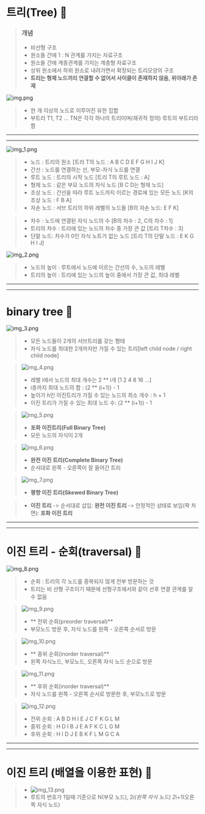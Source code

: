 # 트리(Tree) 🌳

> ### 개념
> - 비선형 구조
> - 원소들 간에 1 : N 관계를 가지는 자료구조
> - 원소들 간에 계층관계를 가지는 계층형 자료구조
> - 상위 원소에서 하위 원소로 내려가면서 확장되는 트리모양의 구조
> - **트리는 형제 노드끼리 연결할 수 없어서 사이클이 존재하지 않음, 위아래가 존재**

![img.png](img.png)
> - 한 개 이상의 노드로 이루어진 유한 집합
> - 부트리 T1, T2 ... TN은 각각 하나의 트리이며(재귀적 정의) 루트의 부트리라 함
---
---
 
![img_1.png](img_1.png)

> - 노드 : 트리의 원소 [트리 T의 노드 : A B C D E F G H I J K]
> - 간선 : 노드를 연결하는 선, 부모-자식 노드를 연결
> - 루트 노드 : 트리의 시작 노드 [트리 T의 루트 노드 : A]
> - 형제 노드 : 같은 부모 노드의 자식 노드 [B C D는 형제 노드]
> - 조상 노드 : 간선을 따라 루트 노드까지 이르는 경로에 있는 모든 노드 [K의 조상 노드 : F B A]
> - 자손 노드 : 서브 트리의 하위 레벨의 노드들 [B의 자손 노드: E F K]

> - 차수 : 노드에 연결된 자식 노드의 수
> [B의 차수 : 2, C의 차수 : 1]
> - 트리의 차수 : 트리에 있는 노드의 차수 중 가장 큰 값
> [트리 T차수 : 3]
> - 단말 노드: 차수가 0인 자식 노트가 없는 노드
> [트리 T의 단말 노드 : E K G H I J]

![img_2.png](img_2.png)

> - 노드의 높이 : 루트에서 노드에 이르는 간선의 수, 노드의 레벨
> - 트리의 높이 : 트리에 있는 노드의 높이 중에서 가장 큰 값, 최대 레벨

---
---
# binary tree 🌳

![img_3.png](img_3.png)

> - 모든 노드들이 2개의 서브트리를 갖는 형태
> - 자식 노드를 최대한 2개까지만 가질 수 있는 트리[left child node / right child node]

> ![img_4.png](img_4.png)
> - 레벨 i에서 노드의 최대 개수는 2 ** i개 [1 2 4 8 16 ...]
> - i층까지 최대 노드의 합 : (2 ** (i+1)) - 1 
> - 높이가 h인 이진트리가 가질 수 있는 노드의 최소 개수 : h + 1
> - 이진 트리가 가질 수 있는 최대 노드 수: (2 ** (i+1)) - 1 

> ![img_5.png](img_5.png)
> - **포화 이진트리(Full Binary Tree)**
> - 모든 노드의 자식이 2개

> ![img_6.png](img_6.png)
> - **완전 이진 트리(Complete Binary Tree)**
> - 순서대로 왼쪽 - 오른쪽이 잘 들어간 트리

> ![img_7.png](img_7.png)
> - **평향 이진 트리(Skewed Binary Tree)**


> - **이진 트리** -> 순서대로 삽입: **완전 이진 트리** -> 안정적인 상태로 보임(꽉 차면): **포화 이진 트리**

---
---

# 이진 트리 - 순회(traversal) 🌳

![img_8.png](img_8.png)
> - 순회 : 트리의 각 노드를 중복되지 않게 전부 방문하는 것
> - 트리는 비 선형 구조이기 때문에 선형구조에서와 같이 선후 연결 관계를 알 수 없음


> ![img_9.png](img_9.png)
> - ** 전위 순회(preorder traversal)**
> - 부모노드 방문 후, 자식 노드를 왼쪽 - 오른쪽 순서로 방문

> ![img_10.png](img_10.png)
> - ** 중위 순회(inorder traversal)**
> - 왼쪽 자식노드, 부모노드, 오른쪽 자식 노드 순으로 방문

> ![img_11.png](img_11.png)
> - ** 후위 순회(inorder traversal)**
> - 자식 노드를 왼쪽 - 오른쪽 순서로 방문한 후, 부모노드로 방문 


> ![img_12.png](img_12.png)
> - 전위 순회 : A B D H I E J C F K G L M
> - 중위 순회 : H D I B J E A F K C L G M
> - 후위 순회 : H I D J E B K F L M G C A

---
---
# 이진 트리 (배열을 이용한 표현) 🌳

> - ![img_13.png](img_13.png)
> - 루트의 번호가 1일때 기준으로 N(부모 노드), 2*i(왼쪽 자식 노드) 2*i+1(오른쪽 자식 노드)